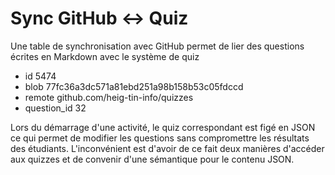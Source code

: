 # Sync GitHub <-> Quiz

Une table de synchronisation avec GitHub permet de lier des questions écrites en Markdown avec le système de quiz

- id           5474   
- blob         77fc36a3dc571a81ebd251a98b158b53c05fdccd
- remote       github.com/heig-tin-info/quizzes
- question_id  32

Lors du démarrage d'une activité, le quiz correspondant est figé en JSON ce qui permet de modifier les questions sans compromettre les résultats des étudiants. 
L'inconvénient est d'avoir de ce fait deux manières d'accéder aux quizzes et de convenir d'une sémantique pour le contenu JSON. 

